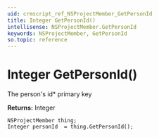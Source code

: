 ```yaml
---
uid: crmscript_ref_NSProjectMember_GetPersonId
title: Integer GetPersonId()
intellisense: NSProjectMember.GetPersonId
keywords: NSProjectMember, GetPersonId
so.topic: reference
---
```


# Integer GetPersonId()

The person's id* primary key

**Returns:** Integer

```crmscript
NSProjectMember thing;
Integer personId  = thing.GetPersonId();
```

